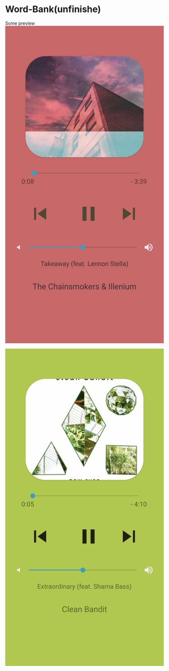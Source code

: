 # Word-Bank(unfinishe) 
 Some preview 
![alt text](https://github.com/mainuddinrussel73/Word-Bank/blob/master/Screenshot_2019-10-08-23-50-53-597_com.example.mainuddin.myapplication34.jpg)

![alt text](https://github.com/mainuddinrussel73/Word-Bank/blob/master/Screenshot_2019-10-08-23-51-29-416_com.example.mainuddin.myapplication34.jpg)






